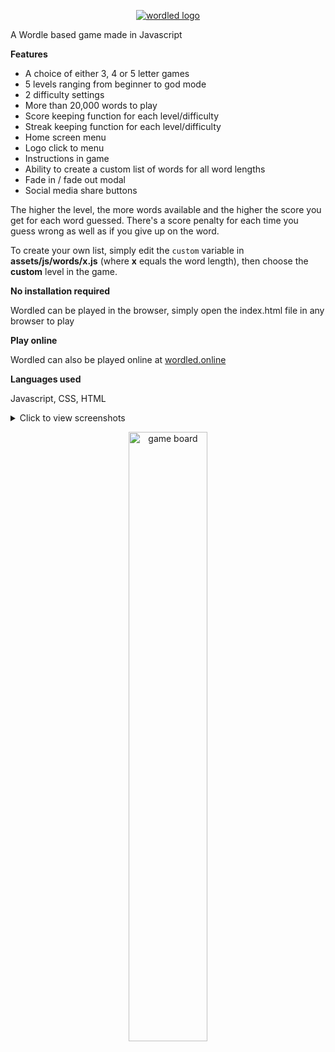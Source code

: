 [<p align="center"><img src="https://user-images.githubusercontent.com/95859352/152671096-5e7c2d31-177a-49c0-b952-616071321604.png" alt="wordled logo"></p>](https://wordled.online)
 
A Wordle based game made in Javascript

**Features**

- A choice of either 3, 4 or 5 letter games
- 5 levels ranging from beginner to god mode
- 2 difficulty settings
- More than 20,000 words to play
- Score keeping function for each level/difficulty
- Streak keeping function for each level/difficulty
- Home screen menu
- Logo click to menu
- Instructions in game
- Ability to create a custom list of words for all word lengths
- Fade in / fade out modal
- Social media share buttons

The higher the level, the more words available and the higher the score you get for each word guessed. There's a score penalty for each time you guess wrong as well as if you give up on the word.

To create your own list, simply edit the ```custom``` variable in **assets/js/words/x.js** (where **x** equals the word length), then choose the **custom** level in the game.

**No installation required**

Wordled can be played in the browser, simply open the index.html file in any browser to play

**Play online**

Wordled can also be played online at [wordled.online](https://wordled.online)

**Languages used**

Javascript, CSS, HTML

<details>
  <summary>Click to view screenshots</summary>
  
  <p align="center"><img src="https://user-images.githubusercontent.com/95859352/152353450-3c0fba45-0341-4902-9e27-23a1c757b2aa.png" alt="menu" style="width:50%"></p>
  <p align="center"><img src="https://user-images.githubusercontent.com/95859352/152353527-08d8ccdc-3fc9-4fac-a391-d0a960e2b0e3.png" alt="dificult mode" style="width:50%"></p>
  <p align="center"><img src="https://user-images.githubusercontent.com/95859352/152353560-169070f7-e5a1-4910-9f9d-d5f2f577767b.png" alt="in game difficulty select" style="width:50%"></p>
  <p align="center"><img src="https://user-images.githubusercontent.com/95859352/152353576-26b10328-ad48-4a62-af6b-524ab6483bcd.png" alt="in game level select" style="width:50%"></p>
  <p align="center"><img src="https://user-images.githubusercontent.com/95859352/152353619-8f52aa36-c5be-4547-8388-80b0fe3ea6d1.png" alt="win screen" style="width:50%"></p>
  <p align="center"><img src="https://user-images.githubusercontent.com/95859352/152353641-5b75aa4f-7aef-47f4-9c70-fbb5fbb29683.png" alt="lost screen" style="width:50%"></p>
  <p align="center"><img src="https://user-images.githubusercontent.com/95859352/152353678-957e89cd-9b39-4670-8cbe-ef79e7c3709d.png" alt="give up screen" style="width:50%"></p>
  <p align="center"><img src="https://user-images.githubusercontent.com/95859352/152353707-22f6603c-46c4-4b20-b570-1bd6a0aaac2a.png" alt="difficulty select" style="width:50%"></p>
  <p align="center"><img src="https://user-images.githubusercontent.com/95859352/152353727-ca94dcb1-97ae-4ec5-8bd7-f2927015693a.png" alt="help game" style="width:50%"></p>
  <p align="center"><img src="https://user-images.githubusercontent.com/95859352/152353749-85167c57-bacb-4ba1-991b-24d2cf3d597b.png" alt="help options" style="width:50%"></p>
  <p align="center"><img src="https://user-images.githubusercontent.com/95859352/152353776-aeed8993-6e8d-407f-8656-4c2bc0171c39.png" alt="level select" style="width:50%"></p>
  <p align="center"><img src="https://user-images.githubusercontent.com/95859352/152353797-9ec46bcf-9392-4956-be80-6156980fe541.png" alt="score easy" style="width:50%"></p>
  <p align="center><img src="https://user-images.githubusercontent.com/95859352/152353831-3153054f-f85b-48af-97a6-b4fc5cef132b.png" alt="streak easy" style="width:50%"></p>
</details>

<p align="center"><img src="https://user-images.githubusercontent.com/95859352/152353492-a706e77f-9a7e-4d09-8a43-8a5c1470e7f3.png" alt="game board" style="width:50%"></p>
